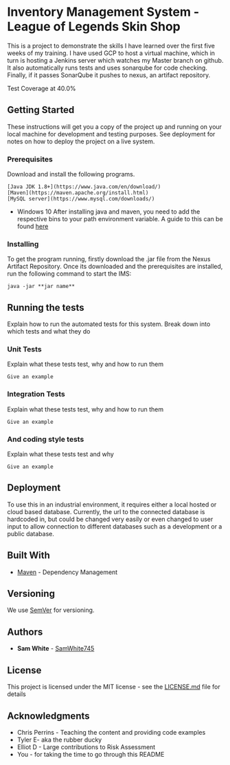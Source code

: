 # Inventory Management System - League of Legends Skin Shop

This is a project to demonstrate the skills I have learned over the first five weeks of my training. I have used GCP to host a virtual machine, which in turn is hosting a Jenkins server which watches my Master branch on github.
It also automatically runs tests and uses sonarqube for code checking. Finally, if it passes SonarQube it pushes to nexus, an artifact repository.

Test Coverage at 40.0%
## Getting Started

These instructions will get you a copy of the project up and running on your local machine for development and testing purposes. See deployment for notes on how to deploy the project on a live system.

### Prerequisites

Download and install the following programs.

```
[Java JDK 1.8+](https://www.java.com/en/download/)
[Maven](https://maven.apache.org/install.html)
[MySQL server](https://www.mysql.com/downloads/)
```

* Windows 10
After installing java and maven, you need to add the respective bins to your path environment variable.
A guide to this can be found [here](https://mkyong.com/maven/how-to-install-maven-in-windows/) 

### Installing

To get the program running, firstly download the .jar file from the Nexus Artifact Repository.
Once its downloaded and the prerequisites are installed, run the following command to start the IMS:
```
java -jar **jar name**
```
## Running the tests

Explain how to run the automated tests for this system. Break down into which tests and what they do

### Unit Tests 

Explain what these tests test, why and how to run them

```
Give an example
```

### Integration Tests 
Explain what these tests test, why and how to run them

```
Give an example
```

### And coding style tests

Explain what these tests test and why

```
Give an example
```

## Deployment

To use this in an industrial environment, it requires either a local hosted or cloud based database. Currently, the url to the connected database is hardcoded in, but could be changed very easily or even changed to user input to allow connection to different databases such as a development or a public database. 

## Built With

* [Maven](https://maven.apache.org/) - Dependency Management

## Versioning

We use [SemVer](http://semver.org/) for versioning.

## Authors

* **Sam White** - [SamWhite745](https://github.com/SamWhite745) 


## License

This project is licensed under the MIT license - see the [LICENSE.md](LICENSE.md) file for details 

## Acknowledgments

* Chris Perrins - Teaching the content and providing code examples 
* Tyler E- aka the rubber ducky 
* Elliot D - Large contributions to Risk Assessment 
* You - for taking the time to go through this README 